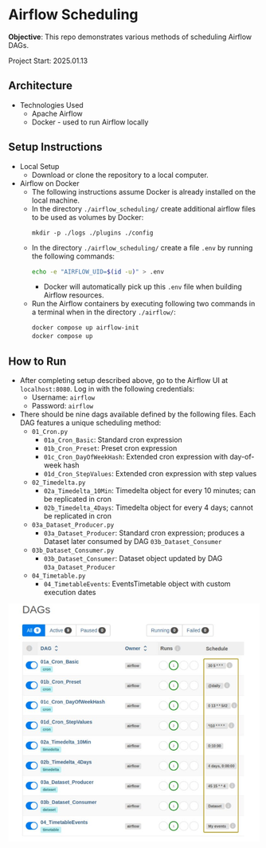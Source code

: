 # Airflow Scheduling

**Objective**: This repo demonstrates various methods of scheduling Airflow DAGs. 

Project Start: 2025.01.13

## Architecture
- Technologies Used
  - Apache Airflow
  - Docker - used to run Airflow locally

## Setup Instructions
- Local Setup
  - Download or clone the repository to a local computer. 
- Airflow on Docker
  - The following instructions assume Docker is already installed on the local machine. 
  - In the directory `./airflow_scheduling/` create additional airflow files to be used as volumes by Docker: 
    ```
    mkdir -p ./logs ./plugins ./config
    ```
  - In the directory `./airflow_scheduling/` create a file `.env` by running the following commands: 
    ```bash
    echo -e "AIRFLOW_UID=$(id -u)" > .env    
    ```
    - Docker will automatically pick up this `.env` file when building Airflow resources. 
  - Run the Airflow containers by executing following two commands in a terminal when in the directory `./airflow/`:
    ```bash
    docker compose up airflow-init
    docker compose up
    ```

## How to Run
- After completing setup described above, go to the Airflow UI at `localhost:8080`. Log in with the following credentials:
  - Username: `airflow`
  - Password: `airflow`
- There should be nine dags available defined by the following files. Each DAG features a unique scheduling method:
  - `01_Cron.py`
    - `01a_Cron_Basic`: Standard cron expression
    - `01b_Cron_Preset`: Preset cron expression
    - `01c_Cron_DayOfWeekHash`: Extended cron expression with day-of-week hash
    - `01d_Cron_StepValues`: Extended cron expression with step values
  - `02_Timedelta.py`
    - `02a_Timedelta_10Min`: Timedelta object for every 10 minutes; can be replicated in cron
    - `02b_Timedelta_4Days`: Timedelta object for every 4 days; cannot be replicated in cron
  - `03a_Dataset_Producer.py`
    - `03a_Dataset_Producer`: Standard cron expression; produces a Dataset later consumed by DAG `03b_Dataset_Consumer`
  - `03b_Dataset_Consumer.py`
    - `03b_Dataset_Consumer`: Dataset object updated by DAG `03a_Dataset_Producer`
  - `04_Timetable.py`
    - `04_TimetableEvents`: EventsTimetable object with custom execution dates

![Dag list](./images/DAGList.jpeg)
